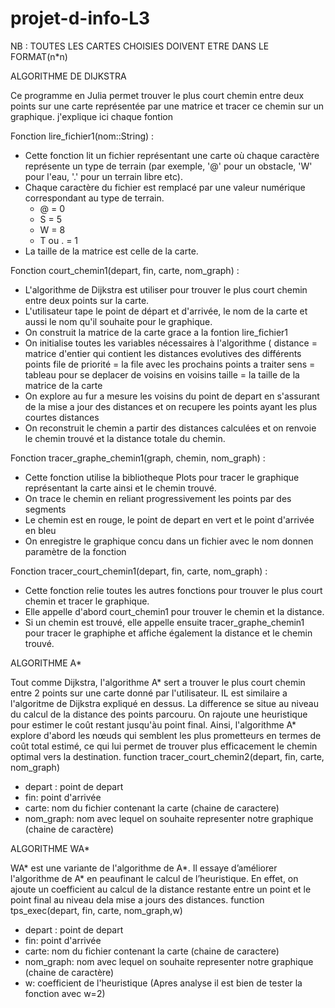 # projet-d-info-L3

NB : TOUTES LES CARTES CHOISIES DOIVENT ETRE DANS LE FORMAT(n*n)

ALGORITHME DE DIJKSTRA 

Ce programme en Julia permet trouver le plus court chemin entre deux points sur une carte représentée par une matrice  et tracer ce chemin sur un graphique. j'explique ici chaque fontion


Fonction lire_fichier1(nom::String) :
        
  - Cette fonction lit un fichier représentant une carte où chaque caractère représente un type de terrain (par exemple, '@' pour un obstacle,  'W' pour l'eau, '.'    pour un terrain libre etc).
  - Chaque caractère du fichier est remplacé par une valeur numérique correspondant au type de terrain.
       -  @ = 0
       -  S = 5
       - W  = 8 
       - T ou . = 1
  - La taille de la matrice  est celle de la carte.

   
Fonction court_chemin1(depart, fin, carte, nom_graph) :
         
   - L'algorithme de Dijkstra est utiliser pour trouver le plus court chemin entre deux points sur la carte.
   - L'utilisateur tape le point de départ et d'arrivée, le nom de la carte et aussi le nom qu'il souhaite pour le graphique.
   - On construit la matrice de la carte grace a la fontion lire_fichier1
   - On initialise toutes les variables nécessaires à l'algorithme (
        distance =  matrice d'entier qui contient les distances evolutives des différents points 
        file de priorité = la file avec les prochains points a traiter
        sens = tableau pour se deplacer de voisins en voisins
        taille = la taille de la matrice de la carte
   - On explore au fur a mesure les voisins du point de depart en s'assurant de la mise a jour des distances et on recupere les points ayant les plus courtes    distances
  - On reconstruit le chemin a partir des distances calculées et on renvoie le chemin trouvé et la distance totale du chemin.

  
Fonction tracer_graphe_chemin1(graph, chemin, nom_graph) :

  - Cette fonction utilise la bibliotheque Plots pour tracer le graphique représentant la carte ainsi et le chemin trouvé.
  - On trace le chemin en reliant progressivement les points par des segments
  - Le chemin est en rouge, le point de depart en vert et le point d'arrivée en bleu
  - On enregistre le graphique concu dans un fichier avec le nom donnen paramètre de la fonction
    

   
Fonction tracer_court_chemin1(depart, fin, carte, nom_graph) :
        
   - Cette fonction relie toutes les autres fonctions pour trouver le plus court chemin et tracer le graphique.
   - Elle appelle d'abord court_chemin1 pour trouver le chemin et la distance.
   - Si un chemin est trouvé, elle appelle ensuite tracer_graphe_chemin1 pour tracer le graphiphe et affiche également la distance et le chemin trouvé.
     

ALGORITHME A*

Tout comme Dijkstra, l'algorithme A* sert a trouver le plus court chemin entre 2 points sur une carte donné par l'utilisateur. IL est similaire a l'algoritme  de Dijkstra expliqué en dessus. La difference se situe au niveau du calcul de la distance des points parcouru. On rajoute une heuristique pour estimer le coût restant jusqu'àu point final. Ainsi, l'algorithme A* explore d'abord les nœuds qui semblent les plus prometteurs en termes de coût total estimé, ce qui lui permet de trouver plus efficacement le chemin optimal vers la destination.
function tracer_court_chemin2(depart, fin, carte, nom_graph)
  - depart : point de depart
  - fin: point d'arrivée
  - carte: nom du fichier contenant la carte (chaine de caractere) 
  - nom_graph: nom avec lequel on souhaite representer notre graphique (chaine de caractère)

    
ALGORITHME WA*

 WA* est une variante de l'algorithme de A*. Il essaye d’améliorer l'algorithme de A* en peaufinant le calcul de l’heuristique. En effet, on ajoute un coefficient au calcul de la distance restante entre un point et le point final au niveau dela mise a jours des distances. 
function tps_exec(depart, fin, carte, nom_graph,w)
  - depart : point de depart
  - fin: point d'arrivée
  - carte: nom du fichier contenant la carte (chaine de caractere) 
  - nom_graph: nom avec lequel on souhaite representer notre graphique (chaine de caractère)
  - w: coefficient de l'heuristique (Apres analyse il est bien de tester la fonction avec w=2)
 

